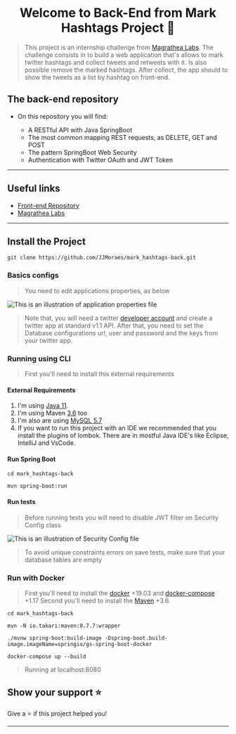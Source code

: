 <h1 align="center">Welcome to Back-End from Mark Hashtags Project 👋</h1>

>This project is an internship challenge from [Magrathea Labs](https://magrathealabs.com). The challenge consists in to build a web application that's allows to mark twitter hashtags and collect tweets and retweets with it. Is also possible remove the marked hashtags. After collect, the app should to show the tweets as a list by hashtag on front-end.

## The back-end repository

- On this repository you will find:

    - A RESTful API with Java SpringBoot
    - The most common mapping REST requests, as DELETE, GET and POST  
    - The pattern SpringBoot Web Security
    - Authentication with Twitter OAuth and JWT Token
***

## Useful links
- [Front-end Repository](https://github.com/JJMoraes/mark_hashtags-front.git)
- [Magrathea Labs](https://magrathealabs.com)

***

## Install the Project

``` git clone https://github.com/JJMoraes/mark_hashtags-back.git ```

### Basics configs 

> You need to edit applications properties, as below

![This is an illustration of application properties file](./.github/properties.png)

> Note that, you will need a twitter [developer account](https://developer.twitter.com/enhttps://developer.twitter.com/en) and create a twitter app at standard v1.1 API.
> After that, you need to set the Database configurations url, user and password and the keys from your twitter app. 

### Running using CLI

> First you'll need to install this external requirements

#### External Requirements
1. I'm using [Java 11](https://www.oracle.com/br/java/technologies/javase-jdk11-downloads.html).
2. I'm using Maven [3.6](https://maven.apache.org/download.cgi) too
3. I'm also are using [MySQL 5.7](https://dev.mysql.com/downloads/mysql/5.7.html)
4. If you want to run this project with an IDE we recommended that you install the plugins of lombok. There are in mostful Java IDE's like Eclipse, IntelliJ and VsCode.

#### Run Spring Boot

``` cd mark_hashtags-back ```

``` mvn spring-boot:run ```

#### Run tests

> Before running tests you will need to disable JWT filter on Security Config class

![This is an illustration of Security Config file](./.github/jwtFilter.png)     

> To avoid unique constraints errors on save tests, make sure that your database tables are empty

### Run with Docker 

> First you'll need to install the [docker](https://docs.docker.com/engine/install/) +19.03 and [docker-compose](https://docs.docker.com/compose/install/) +1.17 
> Second you'll need to install the [Maven](https://maven.apache.org/download.cgi) +3.6.

``` cd mark_hashtags-back ```

``` mvn -N io.takari:maven:0.7.7:wrapper ```

``` ./mvnw spring-boot:build-image -Dspring-boot.build-image.imageName=springio/gs-spring-boot-docker ```

``` docker-compose up --build ```

> Running at localhost:8080

## Show your support ⭐️

Give a ⭐️ if this project helped you!
***
